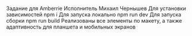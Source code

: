 Задание для Amberrie
Исполнитель Михаил Чернышев
Для установки зависимостей npm i
Для запуска локально npm run dev
Для запуска сборки npm run build
Реализованы все элементы по макету, а также адаптивность для планшета и мобильных экранов